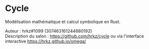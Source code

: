 # Cycle

Modélisation mathématique et calcul symbolique en Rust.

Auteur : hrkz#1099 (307463161244680192) \
Description du salon : https://github.com/hrkz/cycle ou via l'interface interactive https://hrkz.github.io/omega/
